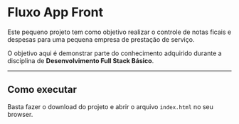 # Fluxo App Front

Este pequeno projeto tem como objetivo realizar o controle de notas ficais e despesas para uma pequena empresa de prestação de serviço.

O objetivo aqui é demonstrar parte do conhecimento adquirido durante a disciplina de **Desenvolvimento Full Stack Básico**.

---
## Como executar 

Basta fazer o download do projeto e abrir o arquivo `index.html` no seu browser.

